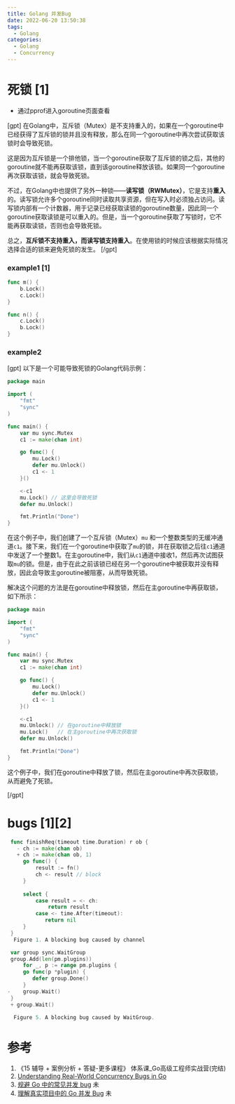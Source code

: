 ```yaml
---
title: Golang 并发Bug
date: 2022-06-20 13:50:38
tags:
  - Golang
categories:
  - Golang 
  - Concurrency
---
```


<p></p>
<!-- more -->

#  死锁 [1]
+ 通过pprof进入goroutine页面查看

[gpt]
在Golang中，互斥锁（Mutex）是不支持重入的，如果在一个goroutine中已经获得了互斥锁的锁并且没有释放，那么在同一个goroutine中再次尝试获取该锁时会导致死锁。

这是因为互斥锁是一个排他锁，当一个goroutine获取了互斥锁的锁之后，其他的goroutine就不能再获取该锁，直到该goroutine释放该锁。如果同一个goroutine再次获取该锁，就会导致死锁。

不过，在Golang中也提供了另外一种锁——**读写锁（RWMutex）**，它是支持**重入**的。读写锁允许多个goroutine同时读取共享资源，但在写入时必须独占访问。读写锁内部有一个计数器，用于记录已经获取读锁的goroutine数量，因此同一个goroutine获取读锁是可以重入的。但是，当一个goroutine获取了写锁时，它不能再获取读锁，否则也会导致死锁。

总之，**互斥锁不支持重入，而读写锁支持重入**。在使用锁的时候应该根据实际情况选择合适的锁来避免死锁的发生。
[/gpt]

### example1 [1]
``` go
func m() {
	b.Lock()
	c.Lock()
}

func n() {
	c.Lock()
	b.Lock()
}
```

### example2
[gpt]
以下是一个可能导致死锁的Golang代码示例：

```go
package main

import (
    "fmt"
    "sync"
)

func main() {
    var mu sync.Mutex
    c1 := make(chan int)

    go func() {
        mu.Lock()
        defer mu.Unlock()
        c1 <- 1
    }()

    <-c1
    mu.Lock() // 这里会导致死锁
    defer mu.Unlock()

    fmt.Println("Done")
}
```

在这个例子中，我们创建了一个互斥锁（Mutex）`mu` 和一个整数类型的无缓冲通道`c1`。接下来，我们在一个goroutine中获取了`mu`的锁，并在获取锁之后往`c1`通道中发送了一个整数1。在主goroutine中，我们从`c1`通道中接收1，然后再次试图获取`mu`的锁。但是，由于在此之前该锁已经在另一个goroutine中被获取并没有释放，因此会导致主goroutine被阻塞，从而导致死锁。

解决这个问题的方法是在goroutine中释放锁，然后在主goroutine中再获取锁，如下所示：

```go
package main

import (
    "fmt"
    "sync"
)

func main() {
    var mu sync.Mutex
    c1 := make(chan int)

    go func() {
        mu.Lock()
        defer mu.Unlock()
        c1 <- 1
    }()

    <-c1
    mu.Unlock() // 在goroutine中释放锁
    mu.Lock()   // 在主goroutine中再次获取锁
    defer mu.Unlock()

    fmt.Println("Done")
}
```

这个例子中，我们在goroutine中释放了锁，然后在主goroutine中再次获取锁，从而避免了死锁。

[/gpt]


# bugs [1][2]
``` go
 func finishReq(timeout time.Duration) r ob {
   - ch := make(chan ob)
   + ch := make(chan ob, 1)
     go func() {
         result := fn()
         ch <- result // block
     }
     
     select {
         case result = <- ch:
        	 return result
         case <- time.After(timeout):
         	return nil
     }
 }
  Figure 1. A blocking bug caused by channel
```

``` go
 var group sync.WaitGroup
 group.Add(len(pm.plugins))
     for _, p := range pm.plugins {
     go func(p *plugin) {
     	defer group.Done()
     }
-    group.Wait()
 }
 + group.Wait()

  Figure 5. A blocking bug caused by WaitGroup.
```


# 参考
1. 《15 辅导 + 案例分析 + 答疑-更多课程》  体系课_Go高级工程师实战营(完结) 
2. [Understanding Real-World Concurrency Bugs in Go](https://cseweb.ucsd.edu/~yiying/GoStudy-ASPLOS19.pdf) 
100. [规避 Go 中的常见并发 bug](https://zhuanlan.zhihu.com/p/400948709) 未
101. [理解真实项目中的 Go 并发 Bug](https://cloud.tencent.com/developer/article/2211893) 未
